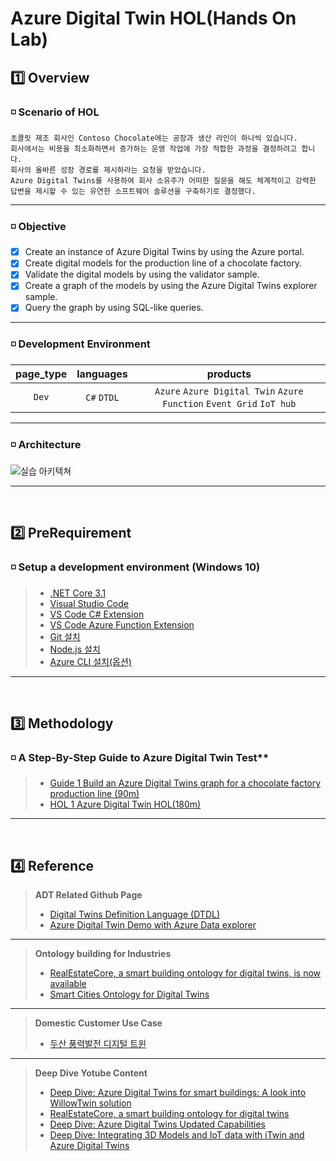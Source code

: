 # Azure Digital Twin HOL(Hands On Lab) 

## 1️⃣ Overview
### ◽ Scenario of HOL 
    초콜릿 제조 회사인 Contoso Chocolate에는 공장과 생산 라인이 하나씩 있습니다.
    회사에서는 비용을 최소화하면서 증가하는 운영 작업에 가장 적합한 과정을 결정하려고 합니다.
    회사의 올바른 성장 경로를 제시하라는 요청을 받았습니다.
    Azure Digital Twins를 사용하여 회사 소유주가 어떠한 질문을 해도 체계적이고 강력한 답변을 제시할 수 있는 유연한 소프트웨어 솔루션을 구축하기로 결정했다.
---    
   
### ◽ Objective
   - [x] Create an instance of Azure Digital Twins by using the Azure portal.
   - [x] Create digital models for the production line of a chocolate factory.
   - [x] Validate the digital models by using the validator sample.
   - [x] Create a graph of the models by using the Azure Digital Twins explorer sample.
   - [x] Query the graph by using SQL-like queries.
---

### ◽ Development Environment
page_type | languages | products
:------:|:------:|:------:
`Dev`|`C#` `DTDL`|`Azure` `Azure Digital Twin` `Azure Function` `Event Grid` `IoT hub`
---

### ◽ Architecture
![실습 아키텍쳐](images/hol-architecture.png)

---
<br>

## 2️⃣ PreRequirement
### ◽ Setup a development environment (Windows 10)
> - [.NET Core 3.1](https://dotnet.microsoft.com/download)
> - [Visual Studio Code](https://code.visualstudio.com/)
> - [VS Code C# Extension](https://marketplace.visualstudio.com/items?itemName=ms-dotnettools.csharp)
> - [VS Code Azure Function Extension](https://marketplace.visualstudio.com/items?itemName=ms-azuretools.vscode-azurefunctions)
> - [Git 설치](https://git-scm.com/downloads)
> - [Node.js 설치](https://nodejs.org/ko/download/)
> - [Azure CLI 설치(옵션)](https://docs.microsoft.com/ko-kr/cli/azure/install-azure-cli)
---
<br>

## 3️⃣ Methodology
### ◽ A Step-By-Step Guide to Azure Digital Twin Test**
> - [Guide 1 Build an Azure Digital Twins graph for a chocolate factory production line (90m)](https://docs.microsoft.com/ko-kr/learn/modules/build-azure-digital-twins-graph-for-chocolate-factory/)
> - [HOL 1 Azure Digital Twin HOL(180m)](https://github.com/ilseokoh/iot-hol/tree/master/ADT)
---
<br>

## 4️⃣ Reference

> **ADT Related Github Page**
> - [Digital Twins Definition Language (DTDL)](https://github.com/Azure/opendigitaltwins-dtdl/blob/master/DTDL/v2/dtdlv2.md)
> - [Azure Digital Twin Demo with Azure Data explorer](https://github.com/ilseokoh/adt-adx-demo)
---
> **Ontology building for Industries**
> - [RealEstateCore, a smart building ontology for digital twins, is now available](https://techcommunity.microsoft.com/t5/internet-of-things/realestatecore-a-smart-building-ontology-for-digital-twins-is/ba-p/1914794)
> - [Smart Cities Ontology for Digital Twins](https://techcommunity.microsoft.com/t5/internet-of-things/smart-cities-ontology-for-digital-twins/ba-p/2166585)
---
> **Domestic Customer Use Case**
> - [두산 풍력발전 디지털 트윈](https://customers.microsoft.com/en-us/story/848311-doosan-manufacturing-azure-digital-twins)
---
> **Deep Dive Yotube Content**
> - [Deep Dive: Azure Digital Twins for smart buildings: A look into WillowTwin solution](https://www.youtube.com/watch?v=Kbv1a_74FC0)
> - [RealEstateCore, a smart building ontology for digital twins](https://www.youtube.com/watch?v=mN0pAvC2pAo&list=RDCMUCL7wy-iy_V76xxPnrIzGOZQ&index=3)
> - [Deep Dive: Azure Digital Twins Updated Capabilities](https://channel9.msdn.com/Shows/Internet-of-Things-Show/Deep-Dive-Azure-Digital-Twins-Updated-Capabilities)
> - [Deep Dive: Integrating 3D Models and IoT data with iTwin and Azure Digital Twins](https://channel9.msdn.com/Shows/Internet-of-Things-Show/Deep-Dive-Integrating-3D-Models-and-IoT-data-with-iTwin-and-Azure-Digital-Twins?term=Bentley&lang-en=true)

